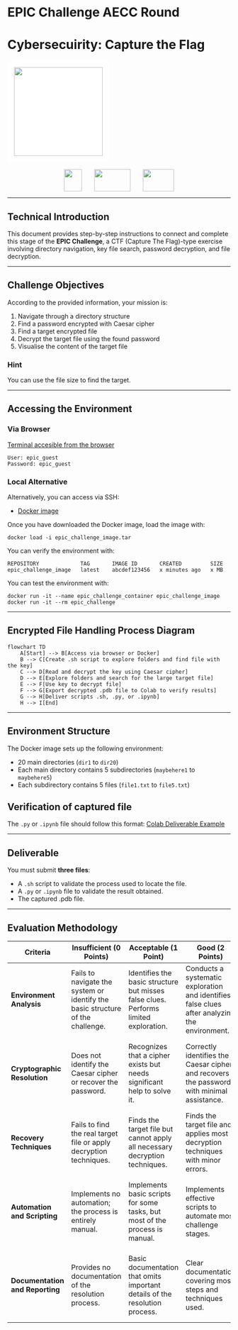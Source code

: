 # EPIC Challenge AECC Round

# Cybersecuirity: Capture the Flag


<div align="center" style="background-color: white; padding: 15px; border-radius: 8px; display: inline-block; margin: 0 auto;">
  <img src="https://ciencialatitud0.github.io/EPIC_5/images/uide.png" width="200">
</div>

<div align="center" style="margin-top: 15px;">
  <img src="https://s3.dualstack.us-east-2.amazonaws.com/pythondotorg-assets/media/community/logos/python-logo-only.png" width="40" height="50" style="margin: 0 12px; vertical-align: middle;">
  <img src="https://upload.wikimedia.org/wikipedia/commons/thumb/d/d0/Google_Colaboratory_SVG_Logo.svg/960px-Google_Colaboratory_SVG_Logo.svg.png" width="82" height="50" style="margin: 0 12px; vertical-align: middle;">
  <img src="https://d33wubrfki0l68.cloudfront.net/45825999a370278a2d392daafce3e7a95de0fff2/3bada/img/logo/svg/full_colored_light.svg" width="70" height="50" style="margin: 0 12px; vertical-align: middle;">
</div>

---


## Technical Introduction

This document provides step-by-step instructions to connect and complete this stage of the **EPIC Challenge**, a CTF (Capture The Flag)-type exercise involving directory navigation, key file search, password decryption, and file decryption.

---

## Challenge Objectives

According to the provided information, your mission is:

1. Navigate through a directory structure
2. Find a password encrypted with Caesar cipher
3. Find a target encrypted file
4. Decrypt the target file using the found password
5. Visualise the content of the target file

###  Hint 
You can use the file size to find the target.

---

## Accessing the Environment

### Via Browser

[Terminal accesible from the browser](http://shortline.proxy.rlwy.net:53282/)

```
User: epic_guest  
Password: epic_guest
```

### Local Alternative

Alternatively, you can access via SSH:

* [Docker image](https://drive.google.com/drive/u/0/folders/1gY8ZtA_0j8u8SzFG6WW-2v7EmTt2oMSS)

Once you have downloaded the Docker image, load the image with:

```
docker load -i epic_challenge_image.tar
```

You can verify the environment with:

```
REPOSITORY             TAG       IMAGE ID       CREATED         SIZE
epic_challenge_image   latest    abcdef123456   x minutes ago   x MB
```

You can test the environment with:

```
docker run -it --name epic_challenge_container epic_challenge_image
docker run -it --rm epic_challenge
```

---

## Encrypted File Handling Process Diagram

```mermaid
flowchart TD
    A[Start] --> B[Access via browser or Docker]
    B --> C[Create .sh script to explore folders and find file with the key]
    C --> D[Read and decrypt the key using Caesar cipher]
    D --> E[Explore folders and search for the large target file]
    E --> F[Use key to decrypt file]
    F --> G[Export decrypted .pdb file to Colab to verify results]
    G --> H[Deliver scripts .sh, .py, or .ipynb]
    H --> I[End]
```

---

## Environment Structure

The Docker image sets up the following environment:

* 20 main directories (`dir1` to `dir20`)
* Each main directory contains 5 subdirectories (`maybehere1` to `maybehere5`)
* Each subdirectory contains 5 files (`file1.txt` to `file5.txt`)

## Verification of captured file

The `.py` or `.ipynb` file should follow this format:
[Colab Deliverable Example](https://colab.research.google.com/drive/1AG0d2z8kajN1Y8asFLcHd6FqHbgoRZf3?usp=sharing)

---

## Deliverable

You must submit **three files**:

* A `.sh` script to validate the process used to locate the file.
* A `.py` or `.ipynb` file to validate the result obtained.
* The captured .pdb file.

---

## Evaluation Methodology

| **Criteria** | **Insufficient (0 Points)** | **Acceptable (1 Point)** | **Good (2 Points)** | **Excellent (3 Points)** | **Weight** |
|-------------|-----------------------------|---------------------------|----------------------|----------------------------|------------|
| **Environment Analysis** | Fails to navigate the system or identify the basic structure of the challenge. | Identifies the basic structure but misses false clues. Performs limited exploration. | Conducts a systematic exploration and identifies false clues after analyzing the environment. | Thorough environment analysis, quick identification of true and false clues, complete documentation of the process. | 20% |
| **Cryptographic Resolution** | Does not identify the Caesar cipher or recover the password. | Recognizes that a cipher exists but needs significant help to solve it. | Correctly identifies the Caesar cipher and recovers the password with minimal assistance. | Immediately identifies the Caesar cipher, determines the correct shift, and recovers the password independently. | 25% |
| **Recovery Techniques** | Fails to find the real target file or apply decryption techniques. | Finds the target file but cannot apply all necessary decryption techniques. | Finds the target file and applies most decryption techniques with minor errors. | Quickly finds the target file and correctly applies all decryption techniques (AES and multiple decompressions). | 30% |
| **Automation and Scripting** | Implements no automation; the process is entirely manual. | Implements basic scripts for some tasks, but most of the process is manual. | Implements effective scripts to automate most challenge stages. | Develops a complete script system that automates the entire process from start to finish with error handling. | 15% |
| **Documentation and Reporting** | Provides no documentation of the resolution process. | Basic documentation that omits important details of the resolution process. | Clear documentation covering most steps and techniques used. | Comprehensive, well-structured documentation with detailed explanations of each technique and decision made. | 10% |


